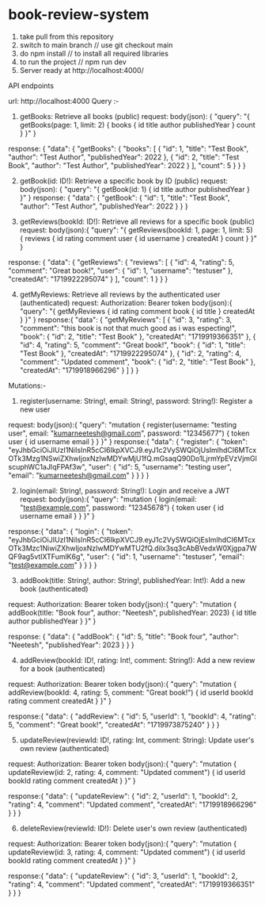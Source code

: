 # book-review-system
1. take pull from this repository
2. switch to main branch // use git checkout main 
3. do npm install // to install all required libraries
4. to run the project // npm run dev
5. Server ready at http://localhost:4000/

<!-- Submitted By:
Name: Neetesh Kumar
emailId: kumarneetesh96@gmail.com
phone number: 918476828634 -->
API endpoints
<!-- // i used postman for testing APIs -->
url: http://localhost:4000
 Query :- 
1. getBooks: Retrieve all books (public)
request: 
body(json): {
  "query": "{ getBooks(page: 1, limit: 2) { books { id title author publishedYear } count } }"
}

response:
{
    "data": {
        "getBooks": {
            "books": [
                {
                    "id": 1,
                    "title": "Test Book",
                    "author": "Test Author",
                    "publishedYear": 2022
                },
                {
                    "id": 2,
                    "title": "Test Book",
                    "author": "Test Author",
                    "publishedYear": 2022
                }
            ],
            "count": 5
        }
    }
}

2. getBook(id: ID!): Retrieve a specific book by ID (public)
request: 
body(json): {
    "query": "{ getBook(id: 1) { id title author publishedYear } }"
}
response:
{
    "data": {
        "getBook": {
            "id": 1,
            "title": "Test Book",
            "author": "Test Author",
            "publishedYear": 2022
        }
    }
}

3. getReviews(bookId: ID!): Retrieve all reviews for a specific book (public)
request: 
body(json):{
  "query": "{ getReviews(bookId: 1, page: 1, limit: 5) { reviews { id rating comment user { id username } createdAt } count } }"
}

response:
{
    "data": {
        "getReviews": {
            "reviews": [
                {
                    "id": 4,
                    "rating": 5,
                    "comment": "Great book!",
                    "user": {
                        "id": 1,
                        "username": "testuser"
                    },
                    "createdAt": "1719922295074"
                }
            ],
            "count": 1
        }
    }
}

4. getMyReviews: Retrieve all reviews by the authenticated user (authenticated)
request: 
Authorization: Bearer token
body(json):{
  "query": "{ getMyReviews { id rating comment book { id title } createdAt } }"
}
response:{
    "data": {
        "getMyReviews": [
            {
                "id": 3,
                "rating": 3,
                "comment": "this book is not that much good as i was especting!",
                "book": {
                    "id": 2,
                    "title": "Test Book"
                },
                "createdAt": "1719919366351"
            },
            {
                "id": 4,
                "rating": 5,
                "comment": "Great book!",
                "book": {
                    "id": 1,
                    "title": "Test Book"
                },
                "createdAt": "1719922295074"
            },
            {
                "id": 2,
                "rating": 4,
                "comment": "Updated comment",
                "book": {
                    "id": 2,
                    "title": "Test Book"
                },
                "createdAt": "1719918966296"
            }
        ]
    }
}

Mutations:-
1. register(username: String!, email: String!, password: String!): Register a new user

request:
body(json):{
    "query": "mutation { register(username: \"testing user\", email: \"kumarneetesh@gmail.com\", password: \"12345677\") { token user { id username email } } }"
}
response:{
    "data": {
        "register": {
            "token": "eyJhbGciOiJIUzI1NiIsInR5cCI6IkpXVCJ9.eyJ1c2VySWQiOjUsImlhdCI6MTcxOTk3Mzg1NSwiZXhwIjoxNzIwMDYwMjU1fQ.mGsaqQ90Do1LjrmYpEVzVjmGlscuphWC1aJIqFPAf3w",
            "user": {
                "id": 5,
                "username": "testing user",
                "email": "kumarneetesh@gmail.com"
            }
        }
    }
}

2. login(email: String!, password: String!): Login and receive a JWT
request:
body(json):{
  "query": "mutation { login(email: \"test@example.com\", password: \"12345678\") { token user { id username email } } }"
}

response:{
    "data": {
        "login": {
            "token": "eyJhbGciOiJIUzI1NiIsInR5cCI6IkpXVCJ9.eyJ1c2VySWQiOjEsImlhdCI6MTcxOTk3Mzc1NiwiZXhwIjoxNzIwMDYwMTU2fQ.dilx3sq3cAbBVedxW0Xjgpa7WQF9ag5vtIXTFumlK6g",
            "user": {
                "id": 1,
                "username": "testuser",
                "email": "test@example.com"
            }
        }
    }
}

3. addBook(title: String!, author: String!, publishedYear: Int!): Add a new book
(authenticated)

request: 
Authorization: Bearer token
body(json):{
  "query": "mutation { addBook(title: \"Book four\", author: \"Neetesh\", publishedYear: 2023) { id title author publishedYear } }"
}

response:
{
    "data": {
        "addBook": {
            "id": 5,
            "title": "Book four",
            "author": "Neetesh",
            "publishedYear": 2023
        }
    }
}

4. addReview(bookId: ID!, rating: Int!, comment: String!): Add a new review for a
book (authenticated)

request: 
Authorization: Bearer token
body(json):{
  "query": "mutation { addReview(bookId: 4, rating: 5, comment: \"Great book!\") { id userId bookId rating comment createdAt } }"
}

response:{
    "data": {
        "addReview": {
            "id": 5,
            "userId": 1,
            "bookId": 4,
            "rating": 5,
            "comment": "Great book!",
            "createdAt": "1719973875240"
        }
    }
}

5. updateReview(reviewId: ID!, rating: Int, comment: String): Update user's own
review (authenticated)

request: 
Authorization: Bearer token
body(json):{
  "query": "mutation { updateReview(id: 2, rating: 4, comment: \"Updated comment\") { id userId bookId rating comment createdAt } }"
}

response:{
    "data": {
        "updateReview": {
            "id": 2,
            "userId": 1,
            "bookId": 2,
            "rating": 4,
            "comment": "Updated comment",
            "createdAt": "1719918966296"
        }
    }
}

6. deleteReview(reviewId: ID!): Delete user's own review (authenticated)

request: 
Authorization: Bearer token
body(json):{
  "query": "mutation { updateReview(id: 3, rating: 4, comment: \"Updated comment\") { id userId bookId rating comment createdAt } }"
}

response:{
    "data": {
        "updateReview": {
            "id": 3,
            "userId": 1,
            "bookId": 2,
            "rating": 4,
            "comment": "Updated comment",
            "createdAt": "1719919366351"
        }
    }
}
